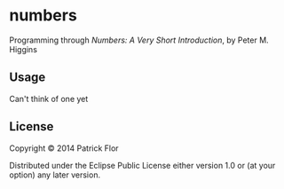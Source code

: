 # numbers

Programming through _Numbers: A Very Short Introduction_, by Peter M. Higgins

## Usage

Can't think of one yet

## License

Copyright © 2014 Patrick Flor

Distributed under the Eclipse Public License either version 1.0 or (at
your option) any later version.
